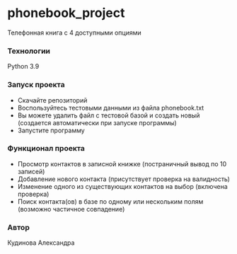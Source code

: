 # phonebook_project
Телефонная книга с 4 доступными опциями
### Технологии
Python 3.9
### Запуск проекта
- Скачайте репозиторий
- Воспользуйтесь тестовыми данными из файла phonebook.txt
- Вы можете удалить файл с тестовой базой и создать новый (создается автоматически при запуске программы)
- Запустите программу
### Функционал проекта
- Просмотр контактов в записной книжке (постраничный вывод по 10 записей)
- Добавление нового контакта (присутствует проверка на валидность)
- Изменение одного из существующих контактов на выбор (включена проверка)
- Поиск контакта(ов) в базе по одному или нескольким полям (возможно частичное совпадение)
### Автор
Кудинова Александра
